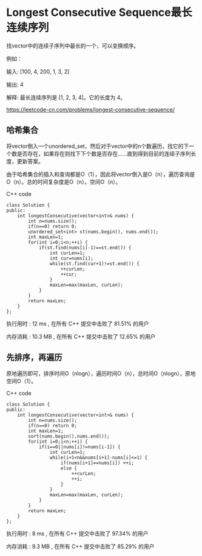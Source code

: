 # Longest Consecutive Sequence最长连续序列

找vector中的连续子序列中最长的一个，可以变换顺序。

例如：

输入: [100, 4, 200, 1, 3, 2]

输出: 4

解释: 最长连续序列是 [1, 2, 3, 4]。它的长度为 4。

https://leetcode-cn.com/problems/longest-consecutive-sequence/

## 哈希集合
将vector倒入一个unordered_set，然后对于vector中的n个数遍历，找它的下一个数是否存在，如果存在则找下下个数是否存在……直到得到目前的连续子序列长度，更新答案。

由于哈希集合的插入和查询都是O（1），因此将vector倒入是O（n），遍历查询是O（n）。总的时间复杂度是O（n）。空间O（n）。

C++ code
```
class Solution {
public:
    int longestConsecutive(vector<int>& nums) {
        int n=nums.size();
        if(n==0) return 0;
        unordered_set<int> st(nums.begin(), nums.end());
        int maxLen=1;
        for(int i=0;i<n;++i) {
            if(st.find(nums[i]-1)==st.end()) {
                int curLen=1;
                int cur=nums[i];
                while(st.find(cur+1)!=st.end()) {
                    ++curLen;
                    ++cur;
                }
                maxLen=max(maxLen, curLen);
            }
        }
        return maxLen;
    }
};
```
执行用时 :
12 ms
, 在所有 C++ 提交中击败了
81.51%
的用户

内存消耗 :
10.3 MB
, 在所有 C++ 提交中击败了
12.65%
的用户

## 先排序，再遍历
原地遍历即可，排序时间O（nlogn），遍历时间O（n），总时间O（nlogn），原地空间O（1）。

C++ code
```
class Solution {
public:
    int longestConsecutive(vector<int>& nums) {
        int n=nums.size();
        if(n==0) return 0;
        int maxLen=1;
        sort(nums.begin(),nums.end());
        for(int i=0;i<n;++i) {
            if(i==0||nums[i]!=nums[i-1]) {
                int curLen=1;
                while(i+1<n&&nums[i+1]-nums[i]<=1) {
                    if(nums[i+1]==nums[i]) ++i;
                    else {
                        ++curLen;
                        ++i;
                    }                   
                }
                maxLen=max(maxLen, curLen);
            }
        }
        return maxLen;
    }
};
```
执行用时 :
8 ms
, 在所有 C++ 提交中击败了
97.34%
的用户

内存消耗 :
9.3 MB
, 在所有 C++ 提交中击败了
85.29%
的用户
